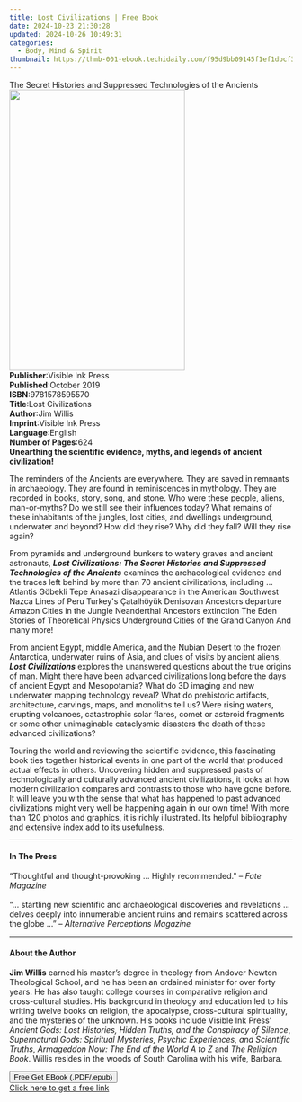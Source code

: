 ```yaml
---
title: Lost Civilizations | Free Book
date: 2024-10-23 21:30:28
updated: 2024-10-26 10:49:31
categories:
  - Body, Mind & Spirit
thumbnail: https://thmb-001-ebook.techidaily.com/f95d9bb09145f1ef1dbcf3fda0f5a07128e3d630a644c301756972cf67cfbeeb.jpg
---
```

<main id="book-container">
  <div class="flex flex-col">
    <div class="book-brief flex-1 py-6 px-4 sm:p-6 md:py-10 md:px-8">
      <!-- brief-->
      <div class="book-brief-main">
        The Secret Histories and Suppressed Technologies of the Ancients
      </div>
    </div>
    <div
      class="book-meta-info flex-1 grid gap-4 col-start-1 col-end-3 row-start-1 sm:mb-6 sm:grid-cols-4 lg:gap-6 lg:col-start-2 lg:row-end-6 lg:row-span-6 lg:mb-0"
    >
      <div
        class="book-meta-info-left place-content-center mt-4 p-4 text-sm leading-6 col-start-2 col-span-2 dark:text-slate-400"
      >
        <img
          class="w-full h-500 object-cover rounded-lg sm:h-255 sm:col-span-2 lg:col-span-full"
          src="https://img-001-ebook.techidaily.com/265919823c4acdfb41bb7042c16ffa068a56175ac582517ecf67c5f33554b6c9.jpg"
          alt=""
          width="312"
          height="500"
        />
      </div>
      <div
        class="book-meta-info-right mt-2 col-start-1 row-start-2 col-span-3 self-center"
      >
        <!-- meta data  -->
        <div class="flex flex-col px-4 md:px-8">
          <div class="flex-1">
            <strong>Publisher</strong>:<span class="px-2"
              >Visible Ink Press</span
            >
          </div>
          <div class="flex-1">
            <strong>Published</strong>:<span class="px-2">October 2019</span>
          </div>
          <div class="flex-1">
            <strong>ISBN</strong>:<span class="px-2">9781578595570</span>
          </div>
          <div class="flex-1">
            <strong>Title</strong>:<span class="px-2">Lost Civilizations</span>
          </div>
          <div class="flex-1">
            <strong>Author</strong>:<span class="px-2">Jim Willis</span>
          </div>
          <div class="flex-1">
            <strong>Imprint</strong>:<span class="px-2">Visible Ink Press</span>
          </div>
          <div class="flex-1">
            <strong>Language</strong>:<span class="px-2">English</span>
          </div>
          <div class="flex-1">
            <strong>Number of Pages</strong>:<span class="px-2">624</span>
          </div>
        </div>
      </div>
    </div>
    <div class="book-description flex-1 py-6 px-4 sm:p-6 md:py-10 md:px-8">
      <div class="book-description-main">
        <div accordion-content="" id="description">
          <b
            >Unearthing the scientific evidence, myths, and legends of ancient
            civilization!</b
          >
          <p>
            The reminders of the Ancients are everywhere. They are saved in
            remnants in archaeology. They are found in reminiscences in
            mythology. They are recorded in books, story, song, and stone. Who
            were these people, aliens, man-or-myths? Do we still see their
            influences today? What remains of these inhabitants of the jungles,
            lost cities, and dwellings underground, underwater and beyond? How
            did they rise? Why did they fall? Will they rise again?
          </p>
          <p>
            From pyramids and underground bunkers to watery graves and ancient
            astronauts,
            <i
              ><b
                >Lost Civilizations: The Secret Histories and Suppressed
                Technologies of the Ancients</b
              ></i
            >
            examines the archaeological evidence and the traces left behind by
            more than 70 ancient civilizations, including … Atlantis Göbekli
            Tepe Anasazi disappearance in the American Southwest Nazca Lines of
            Peru Turkey's Çatalhöyük Denisovan Ancestors departure Amazon Cities
            in the Jungle Neanderthal Ancestors extinction The Eden Stories of
            Theoretical Physics Underground Cities of the Grand Canyon And many
            more!
          </p>
          <p>
            From ancient Egypt, middle America, and the Nubian Desert to the
            frozen Antarctica, underwater ruins of Asia, and clues of visits by
            ancient aliens, <i><b>Lost Civilizations</b></i> explores the
            unanswered questions about the true origins of man. Might there have
            been advanced civilizations long before the days of ancient Egypt
            and Mesopotamia? What do 3D imaging and new underwater mapping
            technology reveal? What do prehistoric artifacts, architecture,
            carvings, maps, and monoliths tell us? Were rising waters, erupting
            volcanoes, catastrophic solar flares, comet or asteroid fragments or
            some other unimaginable cataclysmic disasters the death of these
            advanced civilizations?
          </p>
          <p>
            Touring the world and reviewing the scientific evidence, this
            fascinating book ties together historical events in one part of the
            world that produced actual effects in others. Uncovering hidden and
            suppressed pasts of technologically and culturally advanced ancient
            civilizations, it looks at how modern civilization compares and
            contrasts to those who have gone before. It will leave you with the
            sense that what has happened to past advanced civilizations might
            very well be happening again in our own time! With more than 120
            photos and graphics, it is richly illustrated. Its helpful
            bibliography and extensive index add to its usefulness.
          </p>
        </div>
        <div class="accordion-fader"></div>
      </div>
    </div>
    <div class="book-excerpts flex-1 py-6 px-4 sm:p-6 md:py-10 md:px-8">
      <!-- excerpts-->
      <div class="book-excerpts-main">
        <hr />
        <h4 class="placeholder placeholder-heading">
          <span>In The Press</span>
        </h4>
        <p>
          “Thoughtful and thought-provoking … Highly recommended." –
          <i>Fate Magazine</i><br /><br />“… startling new scientific and
          archaeological discoveries and revelations … delves deeply into
          innumerable ancient ruins and remains scattered across the globe …” –
          <i>Alternative Perceptions Magazine</i>
        </p>
      </div>
    </div>
    <div class="book-about-author flex-1 py-6 px-4 sm:p-6 md:py-10 md:px-8">
      <!-- about author-->
      <div class="book-main-author-main">
        <hr />
        <h4 class="placeholder placeholder-heading">
          <span>About the Author</span>
        </h4>
        <p>
          <b>Jim Willis</b> earned his master’s degree in theology from Andover
          Newton Theological School, and he has been an ordained minister for
          over forty years. He has also taught college courses in comparative
          religion and cross-cultural studies. His background in theology and
          education led to his writing twelve books on religion, the apocalypse,
          cross-cultural spirituality, and the mysteries of the unknown. His
          books include Visible Ink Press’
          <i
            >Ancient Gods: Lost Histories, Hidden Truths, and the Conspiracy of
            Silence</i
          >,
          <i
            >Supernatural Gods: Spiritual Mysteries, Psychic Experiences, and
            Scientific Truths</i
          >, <i>Armageddon Now: The End of the World A to Z</i> and
          <i>The Religion Book</i>. Willis resides in the woods of South
          Carolina with his wife, Barbara.
        </p>
      </div>
    </div>
    <div class="book-free-get flex-1 py-6 px-4 sm:p-6 md:py-10 md:px-8">
      <button
        id="btn-free-get"
        class="bg-blue-500 hover:bg-blue-700 text-white font-bold py-2 px-4 rounded"
      >
        Free Get EBook (.PDF/.epub)
      </button>
      <div id="countdown-display" class="px-2 text-lg mt-2"></div>
      <a
        id="free-link"
        class="hidden bg-blue-500 hover:bg-blue-700 text-white font-bold py-2 px-4 rounded"
        href="https://www.ebooks.com/en-us/book/209750872/lost-civilizations/jim-willis/"
        target="_blank"
        >Click here to get a free link</a
      >
    </div>
    <script>
      let countdownTime = 0;
      let countdownInterval = null;
      document
        .getElementById('btn-free-get')
        .addEventListener('click', startCountdown);
      function startCountdown() {
        countdownTime = new Date().getTime() + 60000 * 3;
        countdownInterval = setInterval(updateCountdown, 1000);
        document.getElementById('btn-free-get').disabled = true;
        document
          .getElementById('btn-free-get')
          .classList.add('bg-gray-500', 'cursor-not-allowed');
      }
      function updateCountdown() {
        let currentTime = new Date().getTime();
        let timeLeft = countdownTime - currentTime;
        let secondsLeft = Math.floor(timeLeft / 1000);
        document.getElementById('countdown-display').innerHTML =
          `Remaining time: ${secondsLeft} seconds.`;
        if (secondsLeft <= 0) {
          clearInterval(countdownInterval);
          document.getElementById('btn-free-get').classList.add('hidden');
          document.getElementById('free-link').classList.remove('hidden');
          document.getElementById('countdown-display').innerHTML = '';
        }
      }
    </script>
  </div>
</main>
